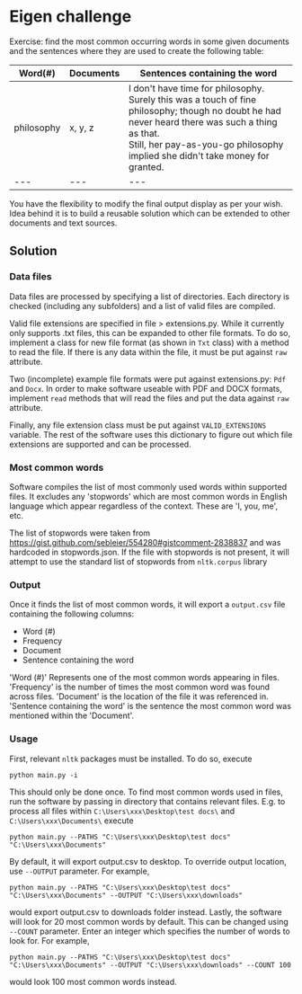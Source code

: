 # Eigen challenge

Exercise: find the most common occurring words in some given documents and the sentences where they are used to create the following table:

| Word(#) | Documents | Sentences containing the word |
|----------|----------------|--------|
| philosophy | x, y, z | I don't have time for philosophy. <br/> Surely this was a touch of fine philosophy; though no doubt he had never heard there was such a thing as that. <br/> Still, her pay-as-you-go philosophy implied she didn't take money for granted. |
| --- | --- | --- |

You have the flexibility to modify the final output display as per your wish. Idea behind it is to build a reusable solution which can be extended to other documents and text sources.

## Solution

### Data files
Data files are processed by specifying a list of directories. Each directory is checked (including any subfolders) and a list of valid files are compiled.

Valid file extensions are specified in file > extensions.py. While it currently only supports .txt files, this can be expanded to other file formats. To do so, implement a class for new file format (as shown in `Txt` class) with a method to read the file. If there is any data within the file, it must be put against `raw` attribute.

Two (incomplete) example file formats were put against extensions.py: `Pdf` and `Docx`. In order to make software useable with PDF and DOCX formats, implement `read` methods that will read the files and put the data against `raw` attribute.

Finally, any file extension class must be put against `VALID_EXTENSIONS` variable. The rest of the software uses this dictionary to figure out which file extensions are supported and can be processed.

### Most common words
Software compiles the list of most commonly used words within supported files. It excludes any 'stopwords' which are most common words in English language which appear regardless of the context. These are 'I, you, me', etc.

The list of stopwords were taken from https://gist.github.com/sebleier/554280#gistcomment-2838837 and was hardcoded in stopwords.json. If the file with stopwords is not present, it will attempt to use the standard list of stopwords from `nltk.corpus` library

### Output
Once it finds the list of most common words, it will export a `output.csv` file containing the following columns:
 - Word (#)
 - Frequency
 - Document
 - Sentence containing the word

'Word (#)' Represents one of the most common words appearing in files.
'Frequency' is the number of times the most common word was found across files.
'Document' is the location of the file it was referenced in.
'Sentence containing the word' is the sentence the most common word was mentioned within the 'Document'.

### Usage
First, relevant `nltk` packages must be installed. To do so, execute

`python main.py -i`

This should only be done once. To find most common words used in files, run the software by passing in directory that contains relevant files. E.g. to process all files within `C:\Users\xxx\Desktop\test docs\` and `C:\Users\xxx\Documents\` execute

`python main.py --PATHS "C:\Users\xxx\Desktop\test docs" "C:\Users\xxx\Documents"`

By default, it will export output.csv to desktop. To override output location, use `--OUTPUT` parameter. For example,

`python main.py --PATHS "C:\Users\xxx\Desktop\test docs" "C:\Users\xxx\Documents" --OUTPUT "C:\Users\xxx\downloads"`

would export output.csv to downloads folder instead. Lastly, the software will look for 20 most common words by default. This can be changed using `--COUNT` parameter. Enter an integer which specifies the number of words to look for. For example,

`python main.py --PATHS "C:\Users\xxx\Desktop\test docs" "C:\Users\xxx\Documents" --OUTPUT "C:\Users\xxx\downloads" --COUNT 100`

would look 100 most common words instead.
